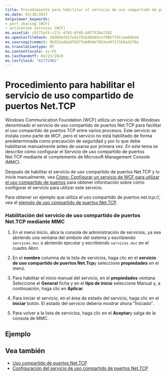```yaml
---
title: Procedimiento para habilitar el servicio de uso compartido de puertos Net.TCP
ms.date: 03/30/2017
helpviewer_keywords:
- port sharing [WCF]
- activation services [WCF]
ms.assetid: c9175af4-c27c-4765-bf45-b8f7528a7282
ms.openlocfilehash: 20db0ef427a5e791bd6b8dcef90bf7911ae0d4a9
ms.sourcegitcommit: 9b552addadfb57fab0b9e7852ed4f1f1b8a42f8e
ms.translationtype: MT
ms.contentlocale: es-ES
ms.lasthandoff: 04/23/2019
ms.locfileid: "61772962"
---
```

# <a name="how-to-enable-the-nettcp-port-sharing-service"></a>Procedimiento para habilitar el servicio de uso compartido de puertos Net.TCP
Windows Communication Foundation (WCF) utiliza un servicio de Windows denominado el servicio de uso compartido de puertos Net.TCP para facilitar el uso compartido de puertos TCP entre varios procesos. Este servicio se instala como parte de WCF, pero el servicio no está habilitado de forma predeterminada como precaución de seguridad y por lo que debe habilitarse manualmente antes de usarse por primera vez. En este tema se describe cómo configurar el Servicio de uso compartido de puertos Net.TCP mediante el complemento de Microsoft Management Console (MMC).  
  
 Después de habilitar el servicio de uso compartido de puertos Net.TCP y lo inicie manualmente, vea [Cómo: Configurar un servicio de WCF para utilizar el uso compartido de puertos](../../../../docs/framework/wcf/feature-details/how-to-configure-a-wcf-service-to-use-port-sharing.md) para obtener información sobre cómo configurar el servicio para utilizar este servicio.  
  
 Para obtener un ejemplo que utiliza el uso compartido de puertos net.tcp://, vea el [ejemplo de uso compartido de puertos Net.TCP](../../../../docs/framework/wcf/samples/net-tcp-port-sharing-sample.md).  
  
### <a name="to-enable-the-nettcp-port-sharing-service-using-mmc"></a>Habilitación del servicio de uso compartido de puertos Net.TCP mediante MMC  
  
1. En el menú Inicio, abra la consola de administración de servicios, ya sea abriendo una ventana del símbolo del sistema y escribiendo `services.msc` o abriendo ejecutar y escribiendo `services.msc` en el cuadro Abrir.  
  
2. En el **nombre** columna de la lista de servicios, haga clic en el **servicio de uso compartido de puertos Net.Tcp**y seleccione **propiedades** en el menú.  
  
3. Para habilitar el inicio manual del servicio, en el **propiedades** ventana Seleccione el **General** ficha y en el **tipo de inicio** seleccione Manual y, a continuación, haga clic en **Aplicar**.  
  
4. Para iniciar el servicio, en el área de estado del servicio, haga clic en el **iniciar** botón. El estado del servicio debería mostrar ahora "Iniciado".  
  
5. Para volver a la lista de servicios, haga clic en el **Aceptar**y salga de la consola de MMC.  
  
## <a name="example"></a>Ejemplo  
  
## <a name="see-also"></a>Vea también

- [Uso compartido de puertos Net.TCP](../../../../docs/framework/wcf/feature-details/net-tcp-port-sharing.md)
- [Configuración del servicio de uso compartido de puertos Net.TCP](../../../../docs/framework/wcf/feature-details/configuring-the-net-tcp-port-sharing-service.md)
